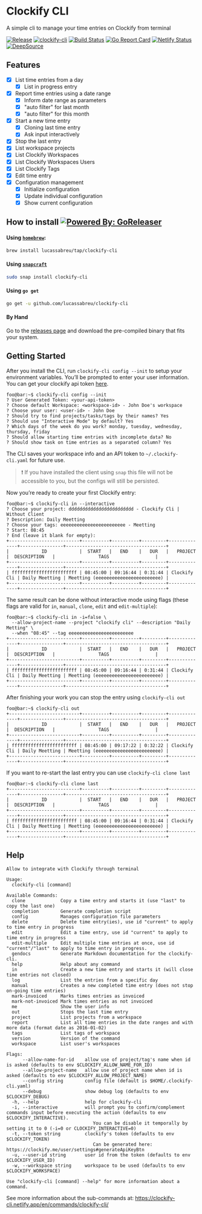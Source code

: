 Clockify CLI
============

A simple cli to manage your time entries on Clockify from terminal

[![Release](https://img.shields.io/github/release/lucassabreu/clockify-cli.svg?classes=badges)](https://github.com/lucassabreu/clockify-cli/releases/latest)
[![clockify-cli](https://snapcraft.io//clockify-cli/badge.svg?classes=badges)](https://snapcraft.io/clockify-cli)
[![Build Status](https://github.com/lucassabreu/clockify-cli/actions/workflows/release.yml/badge.svg?classes=badges)](.github/workflows/release.yml)
[![Go Report Card](https://goreportcard.com/badge/github.com/lucassabreu/clockify-cli?classes=badges)](https://goreportcard.com/report/github.com/lucassabreu/clockify-cli)
[![Netlify Status](https://api.netlify.com/api/v1/badges/8667b9f6-4ca2-4ee4-865e-20b5848e7059/deploy-status?classes=badges)](https://app.netlify.com/sites/clockify-cli/deploys)
[![DeepSource](https://deepsource.io/gh/lucassabreu/clockify-cli.svg/?label=active+issues&show_trend=true&token=hkvNbnaRCE4DhtW6vDYpFWSR)](https://deepsource.io/gh/lucassabreu/clockify-cli/?ref=repository-badge)

Features
--------

* [x] List time entries from a day
  * [x] List in progress entry
* [x] Report time entries using a date range
  * [x] Inform date range as parameters
  * [x] "auto filter" for last month
  * [x] "auto filter" for this month
* [x] Start a new time entry
  * [x] Cloning last time entry
  * [x] Ask input interactively
* [x] Stop the last entry
* [x] List workspace projects
* [x] List Clockify Workspaces
* [x] List Clockify Workspaces Users
* [x] List Clockify Tags
* [x] Edit time entry
* [x] Configuration management
  * [x] Initialize configuration
  * [x] Update individual configuration
  * [x] Show current configuration

How to install [![Powered By: GoReleaser](https://img.shields.io/badge/powered%20by-goreleaser-green.svg?classes=badges)](https://github.com/goreleaser)
--------------

#### Using [`homebrew`](https://brew.sh/):

```sh
brew install lucassabreu/tap/clockify-cli
```

#### Using [`snapcraft`](https://snapcraft.io/clockify-cli)

```sh
sudo snap install clockify-cli
```

#### Using `go get`

```sh
go get -u github.com/lucassabreu/clockify-cli
```

#### By Hand

Go to the [releases page](https://github.com/lucassabreu/clockify-cli/releases) and download the pre-compiled
binary that fits your system.

Getting Started
---------------

After you install the CLI, run `clockify-cli config --init` to setup your environment variables. You’ll be prompted to enter your user information. You can get your clockify api token [here](https://clockify.me/user/settings).

```console
foo@bar:~$ clockify-cli config --init
? User Generated Token: <your-api-token>
? Choose default Workspace: <workspace-id> - John Doe's workspace
? Choose your user: <user-id> - John Doe
? Should try to find projects/tasks/tags by their names? Yes
? Should use "Interactive Mode" by default? Yes
? Which days of the week do you work? monday, tuesday, wednesday, thursday, friday
? Should allow starting time entries with incomplete data? No
? Should show task on time entries as a separated column? Yes
```

The CLI saves your workspace info and an API token to `~/.clockify-cli.yaml` for future use.

> :exclamation: If you have installed the client using `snap` this file will not be accessible to you, but the configs will still be persisted.

Now you’re ready to create your first Clockify entry:

```console
foo@bar:~$ clockify-cli in --interactive
? Choose your project: dddddddddddddddddddddddd - Clockify Cli | Without Client
? Description: Daily Meetting
? Choose your tags: eeeeeeeeeeeeeeeeeeeeeeee - Meetting
? Start: 08:45
? End (leave it blank for empty):
+--------------------------+----------+----------+---------+--------------+----------------+-------------------------------------+
|            ID            |  START   |   END    |   DUR   |   PROJECT    |  DESCRIPTION   |                TAGS                 |
+--------------------------+----------+----------+---------+--------------+----------------+-------------------------------------+
| ffffffffffffffffffffffff | 08:45:00 | 09:16:44 | 0:31:44 | Clockify Cli | Daily Meetting | Meetting (eeeeeeeeeeeeeeeeeeeeeeee) |
+--------------------------+----------+----------+---------+--------------+----------------+-------------------------------------+
```

The same result can be done without interactive mode using flags (these flags are valid for `in`, `manual`, `clone`, `edit` and `edit-multiple`):

```console
foo@bar:~$ clockify-cli in -i=false \
  --allow-project-name --project "clockify cli" --description "Daily Metting" \
  --when "08:45" --tag eeeeeeeeeeeeeeeeeeeeeeee
+--------------------------+----------+----------+---------+--------------+----------------+-------------------------------------+
|            ID            |  START   |   END    |   DUR   |   PROJECT    |  DESCRIPTION   |                TAGS                 |
+--------------------------+----------+----------+---------+--------------+----------------+-------------------------------------+
| ffffffffffffffffffffffff | 08:45:00 | 09:16:44 | 0:31:44 | Clockify Cli | Daily Meetting | Meetting (eeeeeeeeeeeeeeeeeeeeeeee) |
+--------------------------+----------+----------+---------+--------------+----------------+-------------------------------------+
```

After finishing your work you can stop the entry using `clockify-cli out`

```console
foo@bar:~$ clockify-cli out
+--------------------------+----------+----------+---------+--------------+----------------+-------------------------------------+
|            ID            |  START   |   END    |   DUR   |   PROJECT    |  DESCRIPTION   |                TAGS                 |
+--------------------------+----------+----------+---------+--------------+----------------+-------------------------------------+
| ffffffffffffffffffffffff | 08:45:00 | 09:17:22 | 0:32:22 | Clockify Cli | Daily Meetting | Meetting (eeeeeeeeeeeeeeeeeeeeeeee) |
+--------------------------+----------+----------+---------+--------------+----------------+-------------------------------------+
```

If you want to re-start the last entry you can use `clockify-cli clone last`

```console
foo@bar:~$ clockify-cli clone last
+--------------------------+----------+----------+---------+--------------+----------------+-------------------------------------+
|            ID            |  START   |   END    |   DUR   |   PROJECT    |  DESCRIPTION   |                TAGS                 |
+--------------------------+----------+----------+---------+--------------+----------------+-------------------------------------+
| ffffffffffffffffffffffff | 08:45:00 | 09:16:44 | 0:31:44 | Clockify Cli | Daily Meetting | Meetting (eeeeeeeeeeeeeeeeeeeeeeee) |
+--------------------------+----------+----------+---------+--------------+----------------+-------------------------------------+
```

Help
----

```
Allow to integrate with Clockify through terminal

Usage:
  clockify-cli [command]

Available Commands:
  clone             Copy a time entry and starts it (use "last" to copy the last one)
  completion        Generate completion script
  config            Manages configuration file parameters
  delete            Delete time entry(ies), use id "current" to apply to time entry in progress
  edit              Edit a time entry, use id "current" to apply to time entry in progress
  edit-multiple     Edit multiple time entries at once, use id "current"/"last" to apply to time entry in progress.
  gendocs           Generate Markdown documentation for the clockify-cli.
  help              Help about any command
  in                Create a new time entry and starts it (will close time entries not closed)
  log               List the entries from a specific day
  manual            Creates a new completed time entry (does not stop on-going time entries)
  mark-invoiced     Marks times entries as invoiced
  mark-not-invoiced Mark times entries as not invoiced
  me                Show the user info
  out               Stops the last time entry
  project           List projects from a workspace
  report            List all time entries in the date ranges and with more data (format date as 2016-01-02)
  tags              List tags of workspace
  version           Version of the command
  workspace         List user's workspaces

Flags:
      --allow-name-for-id    allow use of project/tag's name when id is asked (defaults to env $CLOCKIFY_ALLOW_NAME_FOR_ID)
      --allow-project-name   allow use of project name when id is asked (defaults to env $CLOCKIFY_ALLOW_PROJECT_NAME)
      --config string        config file (default is $HOME/.clockify-cli.yaml)
      --debug                show debug log (defaults to env $CLOCKIFY_DEBUG)
  -h, --help                 help for clockify-cli
  -i, --interactive          will prompt you to confirm/complement commands input before executing the action (defaults to env $CLOCKIFY_INTERACTIVE).
                             	You can be disable it temporally by setting it to 0 (-i=0 or CLOCKIFY_INTERACTIVE=0)
  -t, --token string         clockify's token (defaults to env $CLOCKIFY_TOKEN)
                             	Can be generated here: https://clockify.me/user/settings#generateApiKeyBtn
  -u, --user-id string       user id from the token (defaults to env $CLOCKIFY_USER_ID)
  -w, --workspace string     workspace to be used (defaults to env $CLOCKIFY_WORKSPACE)

Use "clockify-cli [command] --help" for more information about a command.
```

See more information about the sub-commands at: https://clockify-cli.netlify.app/en/commands/clockify-cli/
